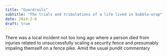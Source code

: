 ```yaml
---
title: "Guardrails"
subtitle: "The trials and tribulations of a life lived in bubble-wrap"
date: 2024-2-8
draft: true
---
```

There was a local incident not too long ago where a person died from injuries related to unsuccessfully scaling a security fence and presumably impaling themself on a fence pike. Amid the usual pundit commentary 
<!--stackedit_data:
eyJoaXN0b3J5IjpbLTcxMTE4NjU5OV19
-->